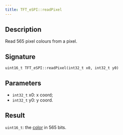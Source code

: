 ```yaml
---
title: TFT_eSPI::readPixel 
---
```


## Description

Read 565 pixel colours from a pixel.

## Signature

`uint16_t TFT_eSPI::readPixel(int32_t x0, int32_t y0)`

## Parameters

* `int32_t` x0: x coord;
* `int32_t` y0: y coord.

## Result

`uint16_t`: the [color](../colors.md) in 565 bits.

<!--
## Example

Cpp example of method in the context. Including all needed `#include`

``` cpp
#include <TFT_eSPI.h>

```
-->